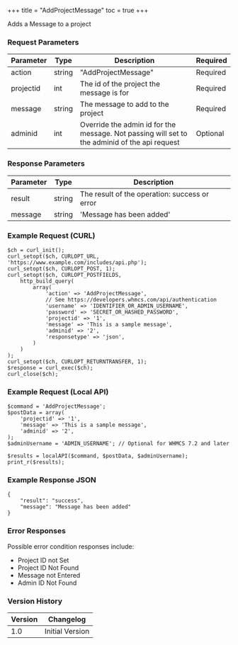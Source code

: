 +++
title = "AddProjectMessage"
toc = true
+++

Adds a Message to a project

### Request Parameters

| Parameter | Type | Description | Required |
| --------- | ---- | ----------- | -------- |
| action | string | "AddProjectMessage" | Required |
| projectid | int | The id of the project the message is for | Required |
| message | string | The message to add to the project | Required |
| adminid | int | Override the admin id for the message. Not passing will set to the adminid of the api request | Optional |

### Response Parameters

| Parameter | Type | Description |
| --------- | ---- | ----------- |
| result | string | The result of the operation: success or error |
| message | string | 'Message has been added' |


### Example Request (CURL)

```
$ch = curl_init();
curl_setopt($ch, CURLOPT_URL, 'https://www.example.com/includes/api.php');
curl_setopt($ch, CURLOPT_POST, 1);
curl_setopt($ch, CURLOPT_POSTFIELDS,
    http_build_query(
        array(
            'action' => 'AddProjectMessage',
            // See https://developers.whmcs.com/api/authentication
            'username' => 'IDENTIFIER_OR_ADMIN_USERNAME',
            'password' => 'SECRET_OR_HASHED_PASSWORD',
            'projectid' => '1',
            'message' => 'This is a sample message',
            'adminid' => '2',
            'responsetype' => 'json',
        )
    )
);
curl_setopt($ch, CURLOPT_RETURNTRANSFER, 1);
$response = curl_exec($ch);
curl_close($ch);
```


### Example Request (Local API)

```
$command = 'AddProjectMessage';
$postData = array(
    'projectid' => '1',
    'message' => 'This is a sample message',
    'adminid' => '2',
);
$adminUsername = 'ADMIN_USERNAME'; // Optional for WHMCS 7.2 and later

$results = localAPI($command, $postData, $adminUsername);
print_r($results);
```


### Example Response JSON

```
{
    "result": "success",
    "message": "Message has been added"
}
```


### Error Responses

Possible error condition responses include:

* Project ID not Set
* Project ID Not Found
* Message not Entered
* Admin ID Not Found


### Version History

| Version | Changelog |
| ------- | --------- |
| 1.0 | Initial Version |
